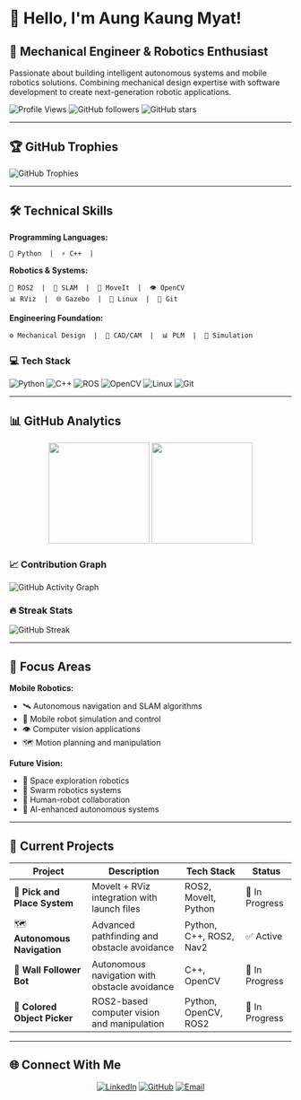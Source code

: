 # 👋 Hello, I'm Aung Kaung Myat!
## 🤖 Mechanical Engineer & Robotics Enthusiast
Passionate about building intelligent autonomous systems and mobile robotics solutions. Combining mechanical design expertise with software development to create next-generation robotic applications.

![Profile Views](https://komarev.com/ghpvc/?username=AungKaung1928&color=blue&style=flat-square)
![GitHub followers](https://img.shields.io/github/followers/AungKaung1928?label=Followers&style=social)
![GitHub stars](https://img.shields.io/github/stars/AungKaung1928?label=Stars&style=social)

---

## 🏆 GitHub Trophies
![GitHub Trophies](https://github-profile-trophy.vercel.app/?username=AungKaung1928&theme=darkhub&no-frame=true&row=1&column=6)

---

## 🛠️ Technical Skills

**Programming Languages:**
```
🐍 Python  |  ⚡ C++  | 
```

**Robotics & Systems:**
```
🤖 ROS2  |  📍 SLAM  |  🎯 MoveIt  |  👁️ OpenCV
📊 RViz  |  🌐 Gazebo  |  🐧 Linux  |  🔧 Git
```

**Engineering Foundation:**
```
⚙️ Mechanical Design  |  📐 CAD/CAM  |  📊 PLM  |  🔬 Simulation
```

### 💻 Tech Stack
![Python](https://img.shields.io/badge/Python-FFD43B?style=for-the-badge&logo=python&logoColor=blue)
![C++](https://img.shields.io/badge/C%2B%2B-00599C?style=for-the-badge&logo=c%2B%2B&logoColor=white)
![ROS](https://img.shields.io/badge/ROS-22314E?style=for-the-badge&logo=ROS&logoColor=white)
![OpenCV](https://img.shields.io/badge/OpenCV-27338e?style=for-the-badge&logo=OpenCV&logoColor=white)
![Linux](https://img.shields.io/badge/Linux-FCC624?style=for-the-badge&logo=linux&logoColor=black)
![Git](https://img.shields.io/badge/GIT-E44C30?style=for-the-badge&logo=git&logoColor=white)

---

## 📊 GitHub Analytics

<div align="center">
  <img height="180em" src="https://github-readme-stats.vercel.app/api?username=AungKaung1928&show_icons=true&theme=dark&count_private=true&include_all_commits=true"/>
  <img height="180em" src="https://github-readme-stats.vercel.app/api/top-langs/?username=AungKaung1928&layout=compact&theme=dark&langs_count=8"/>
</div>

### 📈 Contribution Graph
![GitHub Activity Graph](https://github-readme-activity-graph.vercel.app/graph?username=AungKaung1928&theme=react-dark&area=true&hide_border=true)

### 🔥 Streak Stats
![GitHub Streak](https://github-readme-streak-stats.herokuapp.com/?user=AungKaung1928&theme=dark&hide_border=true)

---

## 🚀 Focus Areas

**Mobile Robotics:**
- 🛰️ Autonomous navigation and SLAM algorithms
- 🤖 Mobile robot simulation and control
- 👁️ Computer vision applications
- 🗺️ Motion planning and manipulation

**Future Vision:**
- 🚀 Space exploration robotics
- 🐝 Swarm robotics systems
- 🤝 Human-robot collaboration
- 🧠 AI-enhanced autonomous systems

---

## 🎯 Current Projects

| Project | Description | Tech Stack | Status |
|---------|-------------|------------|--------|
| 🤖 **Pick and Place System** | MoveIt + RViz integration with launch files | ROS2, MoveIt, Python | 🚧 In Progress |
| 🗺️ **Autonomous Navigation** | Advanced pathfinding and obstacle avoidance | Python, C++, ROS2, Nav2 | ✅ Active |
| 🧱 **Wall Follower Bot** | Autonomous navigation with obstacle avoidance | C++, OpenCV | 🚧 In Progress |
| 🎨 **Colored Object Picker** | ROS2-based computer vision and manipulation | Python, OpenCV, ROS2 | 🚧 In Progress |



---

## 🌐 Connect With Me

<div align="center">

[![LinkedIn](https://img.shields.io/badge/LinkedIn-0077B5?style=for-the-badge&logo=linkedin&logoColor=white)](https://www.linkedin.com/in/aung-kaung-myat-30943a215/)
[![GitHub](https://img.shields.io/badge/GitHub-100000?style=for-the-badge&logo=github&logoColor=white)](https://github.com/AungKaung1928)
[![Email](https://img.shields.io/badge/Email-D14836?style=for-the-badge&logo=gmail&logoColor=white)](mailto:aungkaungmyattt1928@gmail.com)

</div>

